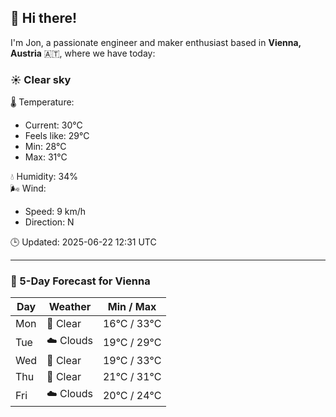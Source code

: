 ## 👋 Hi there!

I'm Jon, a passionate engineer and maker enthusiast based in **Vienna, Austria** 🇦🇹, where we have today:

### ☀️ Clear sky 

🌡️ Temperature: 
* Current: 30°C
* Feels like: 29°C
* Min: 28°C 
* Max: 31°C  

💧 Humidity: 34%  
🌬️ Wind: 
* Speed: 9 km/h 
* Direction: N  

🕒 Updated: 2025-06-22 12:31 UTC

---

### 📅 5-Day Forecast for Vienna

| Day | Weather | Min / Max |
|-----|---------|------------|
| Mon | 🌙 Clear | 16°C / 33°C |
| Tue | ☁️ Clouds | 19°C / 29°C |
| Wed | 🌙 Clear | 19°C / 33°C |
| Thu | 🌙 Clear | 21°C / 31°C |
| Fri | ☁️ Clouds | 20°C / 24°C |
